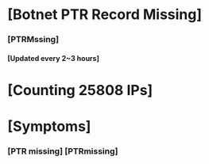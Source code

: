 # [Botnet PTR Record Missing]
### [PTRMssing]
#### [Updated every 2~3 hours]

# [Counting 25808 IPs]

# [Symptoms] 
###   [PTR missing] [PTRmissing]
